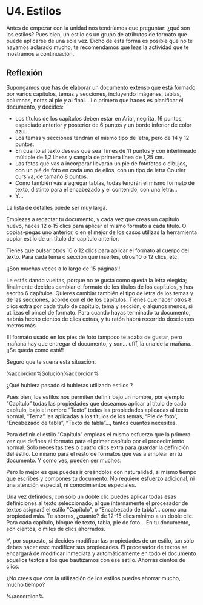 # U4. Estilos

Antes de empezar con la unidad nos tendríamos que preguntar: ¿qué son los estilos? Pues bien, un estilo es un grupo de atributos de formato que puede aplicarse de una sola vez. Dicho de esta forma es posible que no te hayamos aclarado mucho, te recomendamos que leas la actividad que te mostramos a continuación.

## Reflexión

Supongamos que has de elaborar un documento extenso que está formado por varios capítulos, temas y secciones, incluyendo imágenes, tablas, columnas, notas al pie y al final... Lo primero que haces es planificar el documento, y decides:

*   Los títulos de los capítulos deben estar en Arial, negrita, 16 puntos, espaciado anterior y posterior de 6 puntos y un borde inferior de color azul.
*   Los temas y secciones tendrán el mismo tipo de letra, pero de 14 y 12 puntos.
*   En cuanto al texto deseas que sea Times de 11 puntos y con interlineado múltiple de 1,2 líneas y sangría de primera línea de 1,25 cm.
*   Las fotos que vas a incorporar llevarán un pie de fotofotos o dibujos, con un pié de foto en cada uno de ellos, con un tipo de letra Courier cursiva, de tamaño 8 puntos.
*   Como también vas a agregar tablas, todas tendrán el mismo formato de texto, distinto para el encabezado y el contenido, con una letra...
*   Y...

La lista de detalles puede ser muy larga.

Empiezas a redactar tu documento, y cada vez que creas un capítulo nuevo, haces 12 o 15 clics para aplicar el mismo formato a cada título. O copias-pegas uno anterior, o en el mejor de los casos utilizas la herramienta copiar estilo de un título del capítulo anterior.

Tienes que pulsar otros 10 o 12 clics para aplicar el formato al cuerpo del texto. Para cada tema o sección que insertes, otros 10 o 12 clics, etc.

¡¡Son muchas veces a lo largo de 15 páginas!!

Le estás dando vueltas, porque no te gusta como queda la letra elegida; finalmente decides cambiar el formato de los títulos de los capítulos, y has escrito 6 capítulos. Quieres cambiar también el tipo de letra de los temas y de las secciones, acorde con el de los capítulos. Tienes que hacer otros 8 clics extra por cada título de capítulo, tema y sección, o algunos menos, si utilizas el pincel de formato. Para cuando hayas terminado tu documento, habrás hecho cientos de clics extras, y tu ratón habrá recorrido doscientos metros más.

El formato usado en los pies de foto tampoco te acaba de gustar, pero mañana hay que entregar el documento, y son... ufff, la una de la mañana. ¡¡Se queda como está!!

Seguro que te suena esta situación.

%accordion%Solución%accordion%

¿Qué hubiera pasado si hubieras utilizado estilos ?

Pues bien, los estilos nos permiten definir bajo un nombre, por ejemplo “Capítulo” todas las propiedades que deseamos aplicar al título de cada capítulo, bajo el nombre “Texto” todas las propiedades aplicadas al texto normal, “Tema” las aplicadas a los títulos de los temas, “Pie de foto”, “Encabezado de tabla”, “Texto de tabla”..., tantos cuantos necesites.

Para definir el estilo “Capítulo” empleas el mismo esfuerzo que la primera vez que defines el formato para el primer capítulo por el procedimiento normal. Sólo necesitas tres o cuatro clics extra para guardar la definición del estilo. Lo mismo para el resto de formatos que vas a emplear en tu documento. Y como ves, pueden ser muchos.

Pero lo mejor es que puedes ir creándolos con naturalidad, al mismo tiempo que escribes y compones tu documento. No requiere esfuerzo adicional, ni una atención especial, ni conocimientos especiales.

Una vez definidos, con sólo un doble clic puedes aplicar todas esas definiciones al texto seleccionado, al que internamente el procesador de textos asignará el estilo “Capítulo”, o “Encabezado de tabla”... como una propiedad más. Te ahorras, ¿cuánto? de 12-15 clics mínimo a un doble clic. Para cada capítulo, bloque de texto, tabla, pie de foto... En tu documento, son cientos, o miles de clics ahorrados.

Y, por supuesto, si decides modificar las propiedades de un estilo, tan sólo debes hacer eso: modificar sus propiedades. El procesador de textos se encargará de modificar inmediata y automáticamente en todo el documento aquellos textos a los que bautizamos con ese estilo. Ahorras cientos de clics.

¿No crees que con la utilización de los estilos puedes ahorrar mucho, mucho tiempo?

%/accordion%



